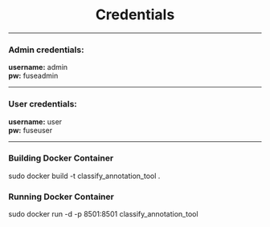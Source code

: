 <h1 align='center'> Credentials </h1>
<hr>



<h3><b>Admin credentials:</b><br></h3> 
<b>username:</b> admin <br>
<b>pw:</b> fuseadmin<br>
<hr>

<h3><b>User credentials:</b><br></h3>
<b>username:</b> user<br>
<b>pw:</b> fuseuser

<hr>
<h3> Building Docker Container </h3>
sudo docker build -t classify_annotation_tool .

<h3> Running Docker Container </h3>
sudo docker run -d -p 8501:8501 classify_annotation_tool
